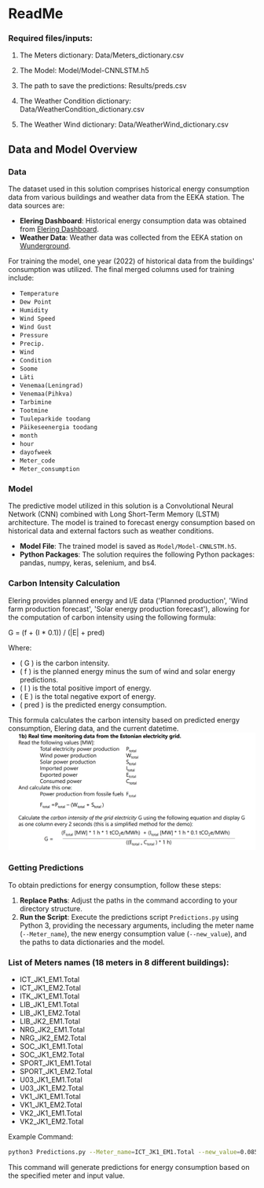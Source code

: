 # ReadMe

### Required files/inputs:

1. The Meters dictionary: Data/Meters_dictionary.csv

2. The Model: Model/Model-CNNLSTM.h5

3. The path to save the predictions: Results/preds.csv

4. The Weather Condition dictionary: Data/WeatherCondition_dictionary.csv

5. The Weather Wind dictionary: Data/WeatherWind_dictionary.csv


## Data and Model Overview

### Data
The dataset used in this solution comprises historical energy consumption data from various buildings and weather data from the EEKA station. The data sources are:

- **Elering Dashboard**: Historical energy consumption data was obtained from [Elering Dashboard](https://dashboard.elering.ee).
- **Weather Data**: Weather data was collected from the EEKA station on [Wunderground](https://www.wunderground.com/hourly/EEKA).

For training the model, one year (2022) of historical data from the buildings' consumption was utilized. The final merged columns used for training include:

- `Temperature`
- `Dew Point`
- `Humidity`
- `Wind Speed`
- `Wind Gust`
- `Pressure`
- `Precip.`
- `Wind`
- `Condition`
- `Soome`
- `Läti`
- `Venemaa(Leningrad)`
- `Venemaa(Pihkva)`
- `Tarbimine`
- `Tootmine`
- `Tuuleparkide toodang`
- `Päikeseenergia toodang`
- `month`
- `hour`
- `dayofweek`
- `Meter_code`
- `Meter_consumption`

### Model
The predictive model utilized in this solution is a Convolutional Neural Network (CNN) combined with Long Short-Term Memory (LSTM) architecture. The model is trained to forecast energy consumption based on historical data and external factors such as weather conditions.

- **Model File**: The trained model is saved as `Model/Model-CNNLSTM.h5`.
- **Python Packages**: The solution requires the following Python packages: pandas, numpy, keras, selenium, and bs4.

### Carbon Intensity Calculation
Elering provides planned energy and I/E data  ('Planned production', 'Wind farm production forecast', 'Solar energy production forecast'), allowing for the computation of carbon intensity using the following formula:

G = (f + (I * 0.1)) / (|E| + pred)

Where:
- \( G \) is the carbon intensity.
- \( f \) is the planned energy minus the sum of wind and solar energy predictions.
- \( I \) is the total positive import of energy.
- \( E \) is the total negative export of energy.
- \( pred \) is the predicted energy consumption.

This formula calculates the carbon intensity based on predicted energy consumption, Elering data, and the current datetime.
![Reference](images/carbonintensity.png)



### Getting Predictions
To obtain predictions for energy consumption, follow these steps:

1. **Replace Paths**: Adjust the paths in the command according to your directory structure.
2. **Run the Script**: Execute the predictions script `Predictions.py` using Python 3, providing the necessary arguments, including the meter name (`--Meter_name`), the new energy consumption value (`--new_value`), and the paths to data dictionaries and the model.
   
### List of Meters names (18 meters in 8 different buildings):

- ICT_JK1_EM1.Total
- ICT_JK1_EM2.Total
- ITK_JK1_EM1.Total
- LIB_JK1_EM1.Total
- LIB_JK1_EM2.Total
- LIB_JK2_EM1.Total
- NRG_JK2_EM1.Total
- NRG_JK2_EM2.Total
- SOC_JK1_EM1.Total
- SOC_JK1_EM2.Total
- SPORT_JK1_EM1.Total
- SPORT_JK1_EM2.Total
- U03_JK1_EM1.Total
- U03_JK1_EM2.Total
- VK1_JK1_EM1.Total
- VK1_JK1_EM2.Total
- VK2_JK1_EM1.Total
- VK2_JK1_EM2.Total


Example Command:
```bash
python3 Predictions.py --Meter_name=ICT_JK1_EM1.Total --new_value=0.08536 --d_path=Meters_dictionary.csv --d_WC_path=Data/WeatherCondition_dictionary.csv --d_WW_path=Data/WeatherWind_dictionary.csv --model_path=Model/Model-CNNLSTM.h5 --pred_path=Results/preds.csv
```

This command will generate predictions for energy consumption based on the specified meter and input value.
